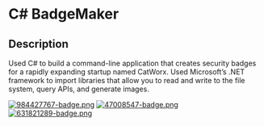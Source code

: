 # C# BadgeMaker

## Description
Used C# to build a command-line application that creates security badges for a rapidly expanding startup named CatWorx. Used Microsoft’s .NET framework to import libraries that allow you to read and write to the file system, query APIs, and generate images.


[![984427767-badge.png](https://i.postimg.cc/3NnkcQt4/984427767-badge.png)](https://postimg.cc/tnnRswQp)
[![47008547-badge.png](https://i.postimg.cc/Xq7JFDnV/47008547-badge.png)](https://postimg.cc/qhS4HwtY)
[![631821289-badge.png](https://i.postimg.cc/HsnnkKSz/631821289-badge.png)](https://postimg.cc/hfFcCCRQ)
